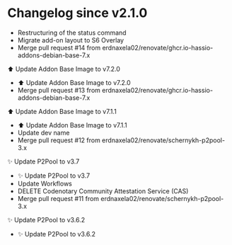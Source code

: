 # Changelog since v2.1.0
- Restructuring of the status command 
- Migrate add-on layout to S6 Overlay 
- Merge pull request #14 from erdnaxela02/renovate/ghcr.io-hassio-addons-debian-base-7.x

⬆️ Update Addon Base Image to v7.2.0 
- ⬆️ Update Addon Base Image to v7.2.0 
- Merge pull request #13 from erdnaxela02/renovate/ghcr.io-hassio-addons-debian-base-7.x

⬆️ Update Addon Base Image to v7.1.1 
- ⬆️ Update Addon Base Image to v7.1.1 
- Update dev name 
- Merge pull request #12 from erdnaxela02/renovate/schernykh-p2pool-3.x

✨ Update P2Pool to v3.7 
- ✨ Update P2Pool to v3.7 
- Update Workflows 
- DELETE Codenotary Community Attestation Service (CAS) 
- Merge pull request #11 from erdnaxela02/renovate/schernykh-p2pool-3.x

✨ Update P2Pool to v3.6.2 
- ✨ Update P2Pool to v3.6.2 

